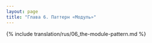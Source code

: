 ```yaml
---
layout: page
title: "Глава 6. Паттерн «Модуль»"
---
```


{% include translation/rus/06_the-module-pattern.md %}